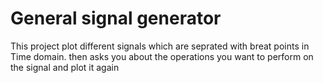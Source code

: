 # General signal generator
This project plot different signals which are seprated with breat points in Time domain. then asks you about the operations you want to perform on the signal and plot it again

